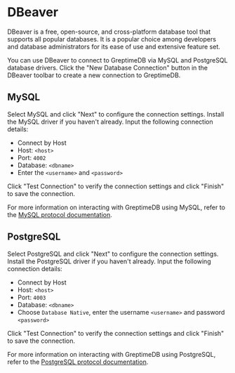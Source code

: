 # DBeaver

DBeaver is a free, open-source, and cross-platform database tool that supports all popular databases. It is a popular choice among developers and database administrators for its ease of use and extensive feature set.

You can use DBeaver to connect to GreptimeDB via MySQL and PostgreSQL database drivers.
Click the "New Database Connection" button in the DBeaver toolbar to create a new connection to GreptimeDB.

## MySQL

Select MySQL and click "Next" to configure the connection settings.
Install the MySQL driver if you haven't already.
Input the following connection details:

- Connect by Host
- Host: `<host>`
- Port: `4002`
- Database: `<dbname>`
- Enter the `<username>` and `<password>`

Click "Test Connection" to verify the connection settings and click "Finish" to save the connection.

For more information on interacting with GreptimeDB using MySQL, refer to the [MySQL protocol documentation](https://docs.greptime.com/user-guide/protocols/mysql.md).

## PostgreSQL

Select PostgreSQL and click "Next" to configure the connection settings.
Install the PostgreSQL driver if you haven't already.
Input the following connection details:

- Connect by Host
- Host: `<host>`
- Port: `4003`
- Database: `<dbname>`
- Choose `Database Native`, enter the username `<username>` and password `<password>`

Click "Test Connection" to verify the connection settings and click "Finish" to save the connection.

For more information on interacting with GreptimeDB using PostgreSQL, refer to the [PostgreSQL protocol documentation](https://docs.greptime.com/user-guide/protocols/postgresql.md).

